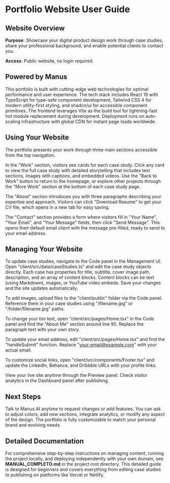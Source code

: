 # Portfolio Website User Guide

## Website Overview

**Purpose**: Showcase your digital product design work through case studies, share your professional background, and enable potential clients to contact you.

**Access**: Public website, no login required.

## Powered by Manus

This portfolio is built with cutting-edge web technologies for optimal performance and user experience. The tech stack includes React 19 with TypeScript for type-safe component development, Tailwind CSS 4 for modern utility-first styling, and shadcn/ui for accessible component primitives. The frontend leverages Vite as the build tool for lightning-fast hot module replacement during development. Deployment runs on auto-scaling infrastructure with global CDN for instant page loads worldwide.

## Using Your Website

The portfolio presents your work through three main sections accessible from the top navigation.

In the "Work" section, visitors see cards for each case study. Click any card to view the full case study with detailed storytelling that includes text sections, images with captions, and embedded videos. Use the "Back to Work" button to return to the homepage, or explore other projects through the "More Work" section at the bottom of each case study page.

The "About" section introduces you with three paragraphs describing your expertise and approach. Visitors can click "Download Resume" to get your CV file, which opens in a new tab for easy saving.

The "Contact" section provides a form where visitors fill in "Your Name", "Your Email", and "Your Message" fields, then click "Send Message". This opens their default email client with the message pre-filled, ready to send to your email address.

## Managing Your Website

To update case studies, navigate to the Code panel in the Management UI. Open "client/src/data/caseStudies.ts" and edit the case study objects directly. Each case has properties for title, subtitle, cover image path, description, and an array of content blocks. Content blocks can be text (using Markdown), images, or YouTube video embeds. Save your changes and the site updates automatically.

To add images, upload files to the "client/public" folder via the Code panel. Reference them in your case studies using "/filename.jpg" or "/folder/filename.jpg" paths.

To change your bio text, open "client/src/pages/Home.tsx" in the Code panel and find the "About Me" section around line 90. Replace the paragraph text with your own story.

To update your email address, edit "client/src/pages/Home.tsx" and find the "handleSubmit" function. Replace "your-email@example.com" with your actual email.

To customize social links, open "client/src/components/Footer.tsx" and update the LinkedIn, Behance, and Dribbble URLs with your profile links.

View your live site anytime through the Preview panel. Check visitor analytics in the Dashboard panel after publishing.

## Next Steps

Talk to Manus AI anytime to request changes or add features. You can ask to adjust colors, add new sections, integrate analytics, or modify any aspect of the design. The portfolio is fully customizable to match your personal brand and evolving needs.

## Detailed Documentation

For comprehensive step-by-step instructions on managing content, running the project locally, and deploying independently with your own domain, see **MANUAL_COMPLETO.md** in the project root directory. This detailed guide is designed for beginners and covers everything from editing case studies to publishing on platforms like Vercel or Netlify.
